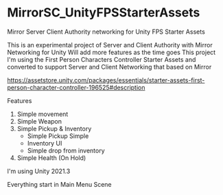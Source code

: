 # MirrorSC_UnityFPSStarterAssets
Mirror Server Client Authority networking for Unity FPS Starter Assets

This is an experimental project of Server and Client Authority with Mirror Networking for Unity
Will add more features as the time goes
This project I'm using the First Person Characters Controller Starter Assets and converted to support Server and Client Networking that based on Mirror

https://assetstore.unity.com/packages/essentials/starter-assets-first-person-character-controller-196525#description

Features
1. Simple movement
2. Simple Weapon
3. Simple Pickup & Inventory
    - Simple Pickup Simple 
    - Inventory UI 
    - Simple drop from inventory
4. Simple Health (On Hold)

I'm using Unity 2021.3

Everything start in Main Menu Scene
